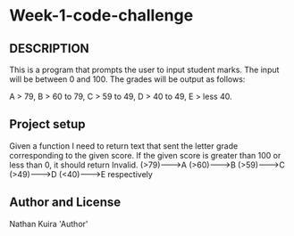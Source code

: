 # Week-1-code-challenge
## DESCRIPTION
This is a program that prompts the user to input student marks. 
The input will be between 0 and 100.
 The grades will be output as follows: 

A > 79, B > 60 to 79, C > 59 to 49, D > 40 to 49, E > less 40.
## Project setup
Given a function I need to return text that sent the letter grade corresponding to the given score. If the given score is greater than 100 or less than 0, it should return Invalid. 
(>79)--->A
 (>60)--->B 
 (>59)--->C 
 (>49)--->D
 (<40)--->E
respectively
## Author and License
Nathan Kuira 'Author'
